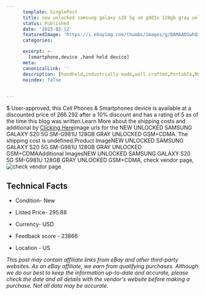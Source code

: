 ```yaml
---
      template: SinglePost
      title: new unlocked samsung galaxy s20 5g sm g981u 128gb gray unlocked gsm cdma
      status: Published
      date: '2023-02-12'
      featuredImage: 'https://i.ebayimg.com/thumbs/images/g/BAMAAOSwhQJhC3ty/s-l225.jpg'
      categories: 

      excerpt: >-
        [smartphone,device ,hand held device]
      meta:
      canonicalLink: ''
      description: [handheld,industrially made,well crafted,Portable,Mobile,Compact,Convenient,Lightweight,Maneuverable,Man-portable,Miniature,Carriable,Hand-held,Light,Holdable,Transportable,Mobile device,Pocket-sized,On-the-go,Wireless,Cordless,Compact size,Convenient size, smartphone,device ,hand held device]
      noindex: false

        
---
```

$
    User-approved, this Cell Phones & Smartphones device is available at a discounted price of 266.292 after a 10% discount and has a rating of 5 as of the time this blog was written.Learn More about the shipping costs and additional by [Clicking Here](https://www.ebay.com/itm/203549173526?hash=item2f6479e716%3Ag%3ABAMAAOSwhQJhC3ty&mkevt=1&mkcid=1&mkrid=711-53200-19255-0&campid=%253CePNCampaignId%253E&customid=%253CreferenceId%253E&toolid=10049)image urls for the NEW UNLOCKED SAMSUNG GALAXY S20 5G SM-G981U 128GB GRAY UNLOCKED GSM+CDMA. The shipping cost is undefined.Product ImageNEW UNLOCKED SAMSUNG GALAXY S20 5G SM-G981U 128GB GRAY UNLOCKED GSM+CDMAAdditional ImagesNEW UNLOCKED SAMSUNG GALAXY S20 5G SM-G981U 128GB GRAY UNLOCKED GSM+CDMA, check vendor page, ![check vendor page](https://origin-galleryplus.ebayimg.com/ws/web/203549173526_2_0_1/225x225.jpg,https://origin-galleryplus.ebayimg.com/ws/web/203549173526_3_0_1/225x225.jpg,https://origin-galleryplus.ebayimg.com/ws/web/203549173526_4_0_1/225x225.jpg,https://origin-galleryplus.ebayimg.com/ws/web/203549173526_5_0_1/225x225.jpg,https://origin-galleryplus.ebayimg.com/ws/web/203549173526_6_0_1/225x225.jpg,https://origin-galleryplus.ebayimg.com/ws/web/203549173526_7_0_1/225x225.jpg)
    
    

 ## Technical Facts 



     
      

 - Condition- New 


      

 - Listed Price- 295.88 


      

 - Currency- USD 


      

 - Feedback score - 23866 


      

 - Location - US 


      
      

 *_This post may contain affiliate links from eBay and other third-party websites. As an eBay affiliate, we earn from qualifying purchases. Although we do our best to keep the information up-to-date and accurate, please check the date and all details with the vendor's website before making a purchase. Not all data may be accurate._*



    
    
    
    
    